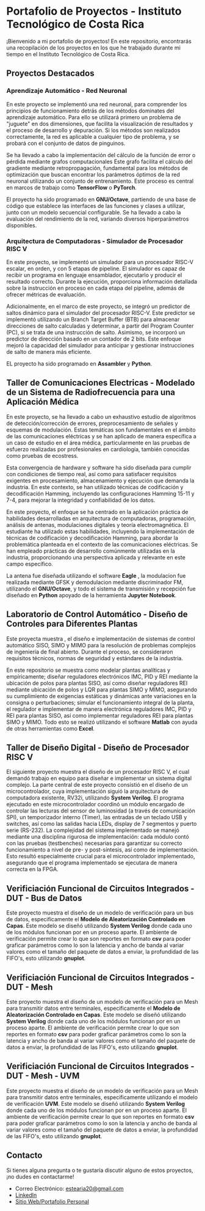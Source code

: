 # Portafolio de Proyectos - Instituto Tecnológico de Costa Rica

¡Bienvenido a mi portafolio de proyectos! En este repositorio, encontrarás una recopilación de los proyectos en los que he trabajado durante mi tiempo en el Instituto Tecnológico de Costa Rica.

## Proyectos Destacados

### Aprendizaje Automático - Red Neuronal

En este proyecto se implementó una red neuronal, para comprender los principios de funcionamiento detrás de los métodos dominates del aprendizaje automático. Para ello se utilizará primero un problema de "juguete" en dos dimensiones, que facilita la visualización de resultados y el proceso de desarrollo y depuración. Si los métodos son realizados correctamente, la red es aplicable a cualquier tipo de problema, y se probará con el conjunto de datos de pinguinos.

Se ha llevado a cabo la implementación del cálculo de la función de error o pérdida mediante grafos computacionales Este grafo facilita el cálculo del gradiente mediante retropropagación, fundamental para los métodos de optimización que buscan encontrar los parámetros óptimos de la red neuronal utilizando un conjunto de entrenamiento. Este proceso es central en marcos de trabajo como **TensorFlow** o **PyTorch**.

El proyecto ha sido programado en **GNU/Octave**, partiendo de una base de código que establece las interfaces de las funciones y clases a utilizar, junto con un modelo secuencial configurable. Se ha llevado a cabo la evaluación del rendimiento de la red, variando diversos hiperparámetros disponibles.

### Arquitectura de Computadoras - Simulador de Procesador RISC V

En este proyecto, se implementó un simulador para un procesador RISC-V escalar, en orden, y con 5 etapas de pipeline. El simulador es capaz de recibir un programa en lenguaje ensamblador, ejecutarlo y producir el resultado correcto. Durante la ejecución, proporciona información detallada sobre la instrucción en proceso en cada etapa del pipeline, además de ofrecer métricas de evaluación.

Adicionalmente, en el marco de este proyecto, se integró un predictor de saltos dinámico para el simulador del procesador RISC-V. Este predictor se implementó utilizando un Branch Target Buffer (BTB) para almacenar direcciones de salto calculadas y determinar, a partir del Program Counter (PC), si se trata de una instrucción de salto. Asimismo, se incorporó un predictor de dirección basado en un contador de 2 bits. Este enfoque mejoró la capacidad del simulador para anticipar y gestionar instrucciones de salto de manera más eficiente.

EL proyecto ha sido programado en **Assambler** y **Python**.

## Taller de Comunicaciones Electricas - Modelado de un Sistema de Radiofrecuencia para una Aplicación Médica


En este proyecto, se ha llevado a cabo un exhaustivo estudio de algoritmos de detección/corrección de errores, preprocesamiento de señales y esquemas de modulación. Estas temáticas son fundamentales en el ámbito de las comunicaciones eléctricas y se han aplicado de manera específica a un caso de estudio en el área médica, particularmente en las pruebas de esfuerzo realizadas por profesionales en cardiología, también conocidas como pruebas de ecostress.

Esta convergencia de hardware y software ha sido diseñada para cumplir con condiciones de tiempo real, así como para satisfacer requisitos exigentes en procesamiento, almacenamiento y ejecución que demanda la industria. En este contexto, se han utilizado técnicas de codificación y decodificación Hamming, incluyendo las configuraciones Hamming 15-11 y 7-4, para mejorar la integridad y confiabilidad de los datos.

En este proyecto, el enfoque se ha centrado en la aplicación práctica de habilidades desarrolladas en arquitectura de computadoras, programación, análisis de antenas, modulaciones digitales y teoría electromagnética. El estudiante ha utilizado estas habilidades, incluyendo la implementación de técnicas de codificación y decodificación Hamming, para abordar la problemática planteada en el contexto de las comunicaciones eléctricas. Se han empleado prácticas de desarrollo comúnmente utilizadas en la industria, proporcionando una perspectiva aplicada y relevante en este campo específico.

La antena fue diseñada utilizando el software **Eagle** , la modulacion fue realizada mediante GFSK y demodulacion mediante discriminador FM, utilizando el **GNU/Octave**, y todo el sistema de transmisión y recepción fue diseñado en **Python** apoyado de la herramienta **Jupyter Notebook**.

## Laboratorio de Control Automático - Diseño de Controles para Diferentes Plantas

Este proyecta muestra , el diseño e implementación de sistemas de control automático SISO, SIMO y MIMO para la resolución de problemas complejos de ingeniería de final abierto. Durante el proceso, se consideraron requisitos técnicos, normas de seguridad y estándares de la industria.


En este repositorio se muestra como modelar plantas analíticas y empíricamente; diseñar reguladores electrónicos IMC, PID y REI mediante la ubicación de polos para plantas SISO, así como diseñar reguladores REI mediante ubicación de polos y LQR para plantas SIMO y MIMO, asegurando su cumplimiento de exigencias estáticas y dinámicas ante variaciones en la consigna o perturbaciones; simular el funcionamiento integral de la planta, el regulador e implementar de manera electrónica reguladores IMC, PID y REI para plantas SISO, así como implementar reguladores REI para plantas SIMO y MIMO. Todo esto se realizó utilizando el software **Matlab** con ayuda de otras herramientas como **Excel**.

## Taller de Diseño Digital - Diseño de Procesador RISC V 


El siguiente proyecto muestra el diseño de un procesador RISC V, el cual demandó trabajo en equipo para diseñar e implementar un sistema digital complejo. La parte central de este proyecto consistió en el diseño de un microcontrolador, cuya implementación siguió la arquitectura de computadora existente, RV32i, utilizando **System Verilog**. El programa ejecutado en este microcontrolador coordinó un módulo encargado de controlar las lecturas del sensor de luminosidad (a través de comunicación SPI), un temporizador interno (Timer), las entradas de un teclado USB y switches, así como las salidas hacia LEDs, display de 7 segmentos y puerto serie (RS-232). La complejidad del sistema implementado se manejó mediante una disciplina rigurosa de implementación: cada módulo contó con las pruebas (testbenches) necesarias para garantizar su correcto funcionamiento a nivel de pre- y post-síntesis, así como de implementación. Esto resultó especialmente crucial para el microcontrolador implementado, asegurando que el programa implementado se ejecutara de manera correcta en la FPGA.

## Verificiación Funcional de Circuitos Integrados - DUT - Bus de Datos

Este proyecto muestra el diseño de un modelo de verificación para un bus de datos, especificamente el **Modelo de Aleatorización Controlado en Capas**. Este modelo se diseñó utilizando **System Verilog** donde cada uno de los módulos funcionan por en un proceso aparte. El ambiente de verificación permite crear lo que son reportes en formato **csv** para poder graficar parámetros como lo son la latencia y  ancho de banda al variar valores como el tamaño del paquete de datos a enviar, la profundidad de las FIFO's, esto utilizando **gnuplot**. 

## Verificiación Funcional de Circuitos Integrados - DUT - Mesh 

Este proyecto muestra el diseño de un modelo de verificación para un Mesh para transmitir datos entre terminales, especificamente el **Modelo de Aleatorización Controlado en Capas**. Este modelo se diseñó utilizando **System Verilog** donde cada uno de los módulos funcionan por en un proceso aparte. El ambiente de verificación permite crear lo que son reportes en formato **csv** para poder graficar parámetros como lo son la latencia y  ancho de banda al variar valores como el tamaño del paquete de datos a enviar, la profundidad de las FIFO's, esto utilizando **gnuplot**. 

## Verificiación Funcional de Circuitos Integrados - DUT - Mesh - UVM

Este proyecto muestra el diseño de un modelo de verificación para un Mesh para transmitir datos entre terminales, especificamente utilizando el modelo de verificación **UVM**. Este modelo se diseñó utilizando **System Verilog** donde cada uno de los módulos funcionan por en un proceso aparte. El ambiente de verificación permite crear lo que son reportes en formato **csv** para poder graficar parámetros como lo son la latencia y  ancho de banda al variar valores como el tamaño del paquete de datos a enviar, la profundidad de las FIFO's, esto utilizando **gnuplot**. 


## Contacto

Si tienes alguna pregunta o te gustaría discutir alguno de estos proyectos, ¡no dudes en contactarme!

- Correo Electrónico: estearia20@gmail.com
- [LinkedIn](https://www.linkedin.com/in/e-ariasr/)
- [Sitio Web/Portafolio Personal](https://estearia20.wixsite.com/cv-earias)
